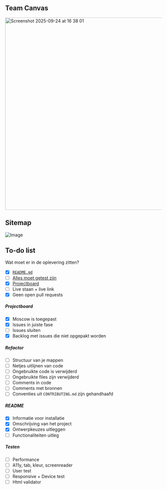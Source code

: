 
## Team Canvas
<img width="875" height="617" alt="Screenshot 2025-09-24 at 16 38 01" src="https://github.com/user-attachments/assets/ce8504c2-5857-4a85-8430-fdbc0f97100c" />

## Sitemap
![Image](https://github.com/user-attachments/assets/5ab5ed17-69d2-44c1-9017-134ad9890b50)

## To-do list
Wat moet er in de oplevering zitten?

- [x] [`README.md`](#readme)
- [ ] [Alles moet getest zijn](#testen)
- [x] [Projectboard](#projectboard)
- [ ] Live staan + live link
- [x] Geen open pull requests

##### Projectboard
- [x] Moscow is toegepast
- [x] Issues in juiste fase
- [ ] Issues sluiten
- [x] Backlog met issues die niet opgepakt worden

##### Refactor
- [ ] Structuur van je mappen
- [ ] Netjes uitlijnen van code
- [ ] Ongebruikte code is verwijderd
- [ ] Ongebruikte files zijn verwijderd
- [ ] Comments in code
- [ ] Comments met bronnen
- [ ] Conventies uit `CONTRIBUTING.md` zijn gehandhaafd

##### README
- [x] Informatie voor installatie
- [x] Omschrijving van het project
- [x] Ontwerpkeuzes uitleggen
- [ ] Functionaliteiten uitleg

##### Testen
- [ ] Performance
- [ ] A11y, tab, kleur, screenreader
- [ ] User test
- [ ] Responsive + Device test
- [ ] Html validator
